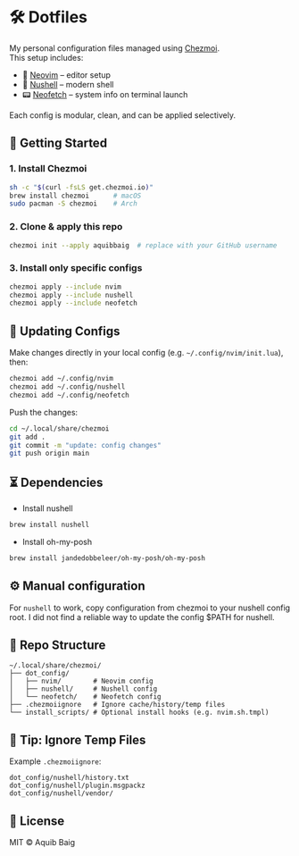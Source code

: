 # 🛠️ Dotfiles

My personal configuration files managed using [Chezmoi](https://www.chezmoi.io/).  
This setup includes:

- 📝 [Neovim](https://neovim.io) – editor setup  
- 🐚 [Nushell](https://www.nushell.sh) – modern shell  
- 📟 [Neofetch](https://github.com/dylanaraps/neofetch) – system info on terminal launch  

Each config is modular, clean, and can be applied selectively.

## 🚀 Getting Started

### 1. Install Chezmoi

```bash
sh -c "$(curl -fsLS get.chezmoi.io)"
brew install chezmoi      # macOS
sudo pacman -S chezmoi    # Arch
```

### 2. Clone & apply this repo

```bash
chezmoi init --apply aquibbaig  # replace with your GitHub username
```

### 3. Install only specific configs

```bash
chezmoi apply --include nvim
chezmoi apply --include nushell
chezmoi apply --include neofetch
```

## 🔄 Updating Configs

Make changes directly in your local config (e.g. `~/.config/nvim/init.lua`), then:

```bash
chezmoi add ~/.config/nvim
chezmoi add ~/.config/nushell
chezmoi add ~/.config/neofetch
```

Push the changes:

```bash
cd ~/.local/share/chezmoi
git add .
git commit -m "update: config changes"
git push origin main
```

## ⏳ Dependencies
- Install nushell
 ```bash
brew install nushell
```

- Install oh-my-posh
 ```bash
brew install jandedobbeleer/oh-my-posh/oh-my-posh
```

## ⚙️ Manual configuration
For `nushell` to work, copy configuration from chezmoi to your nushell config root. I did not find a reliable way
to update the config $PATH for nushell.

## 📁 Repo Structure

```
~/.local/share/chezmoi/
├── dot_config/
│   ├── nvim/        # Neovim config
│   ├── nushell/     # Nushell config
│   └── neofetch/    # Neofetch config
├── .chezmoiignore   # Ignore cache/history/temp files
└── install_scripts/ # Optional install hooks (e.g. nvim.sh.tmpl)
```

## 🧠 Tip: Ignore Temp Files

Example `.chezmoiignore`:

```
dot_config/nushell/history.txt
dot_config/nushell/plugin.msgpackz
dot_config/nushell/vendor/
```

## 📜 License

MIT © Aquib Baig
